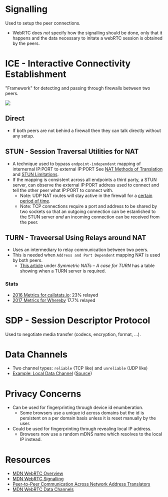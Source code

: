 # Signalling
Used to setup the peer connections.
* WebRTC does _not_ specify how the signalling should be done, only that it happens and the data necessary to initate a webRTC session is obtained by the peers.

# ICE - Interactive Connectivity Establishment
"Framework" for detecting and passing through firewalls between two peers.

![](https://media.prod.mdn.mozit.cloud/attachments/2013/09/18/6119/91ea87281f81d948058e2c9c74634814/webrtc-complete-diagram.png)

## Direct
* If both peers are not behind a firewall then they can talk directly without any setup.

## STUN - Session Traversal Utilities for NAT
* A technique used to bypass `endpoint-independent` mapping of internernal IP:PORT to external IP:PORT See [NAT Methods of Translation](https://en.wikipedia.org/wiki/Network_address_translation#Methods_of_translation) and [STUN Limitations](https://en.wikipedia.org/wiki/STUN#Limitations).
* If the mapping is consistent across all endpoints a third party, a STUN server, can observe the external IP:PORT address used to connect and tell the other peer what IP:PORT to connect with.
    * Note: UDP NAT routes will stay active in the firewall for a [certain period of time](https://docs.skyswitch.com/en/articles/579-what-does-udp-timeout-mean).
    * Note: TCP connections require a port and address to be shared by two sockets so that an outgoing connection can be estanlished to the STUN server _and_ an incoming connection can be received from the peer.

## TURN - Traveersal Using Relays around NAT
* Uses an intermediary to relay communication between two peers.
* This is needed when `Address and Port Dependent` mapping NAT is used by both peers.
    * [This article](https://www.frozenmountain.com/developers/blog/webrtc-nat-traversal-methods-a-case-for-embedded-turn) under _Symmetric NATs – A case for TURN_ has a table showing when a TURN server is required.

### Stats
* [2016 Metrics for callstats.io](https://www.callstats.io/hubfs/pdf/industry%20reports/webrtc-metrics-report-2016-01-by-callstatsio.pdf): 23% relayed
* [2017 Metrics for Whereby](https://medium.com/the-making-of-whereby/what-kind-of-turn-server-is-being-used-d67dbfc2ff5d) 17.7% relayed

# SDP - Session Descriptor Protocol
Used to negotiate media transfer (codecs, encryption, format, ...).

# Data Channels
* Two channel types: `reliable` (TCP like) and `unreliable` (UDP like)
* [Example: Local Data Channel](https://developer.mozilla.org/en-US/docs/Web/API/WebRTC_API/Simple_RTCDataChannel_sample) ([Source](https://github.com/mdn/samples-server/blob/master/s/webrtc-simple-datachannel/main.js))


# Privacy Concerns
* Can be used for fingerprinting through device id enumberation.
    * Some browsers use a unique id across domains but the id is persistent on a per domain basis unless it is reset manually by the user.
* Could be used for fingerprinting through revealing local IP address.
    * Browsers now use a random mDNS name which resolves to the local IP instead.


# Resources
* [MDN WebRTC Overview](https://developer.mozilla.org/en-US/docs/Web/API/WebRTC_API/Protocols)
* [MDN WebRTC Signalling](https://developer.mozilla.org/en-US/docs/Web/API/WebRTC_API/Connectivity)
* [Peer-to-Peer Communication Across Network Address Translators](https://bford.info/pub/net/p2pnat/index.html)
* [MDN WebRTC Data Channels](https://developer.mozilla.org/en-US/docs/Games/Techniques/WebRTC_data_channels)